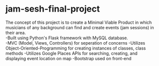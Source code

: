 # jam-sesh-final-project
The concept of this project is to create a Minimal Viable Product in which musicians of any background can find and create events (jam sessions) in their area.  
-Built using Python's Flask framework with MySQL database.  
-MVC (Model, Views, Controllers) for seperation of concerns
-Utilizes Object-Oriented-Programming for creating instances of classes, class methods
-Utilizes Google Places APIs for searching, creating, and displaying event location on map
-Bootstrap used on front-end
